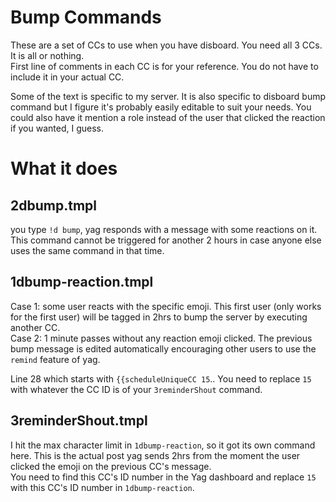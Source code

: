 # Bump Commands

These are a set of CCs to use when you have disboard. You need all 3 CCs. It is all or nothing.    
First line of comments in each CC is for your reference. You do not have to include it in your actual CC.

Some of the text is specific to my server. It is also specific to disboard bump command but I figure it's probably easily editable to suit your needs. You could also have it mention a role instead of the user that clicked the reaction if you wanted, I guess.

# What it does    

## 2dbump.tmpl
you type `!d bump`, yag responds with a message with some reactions on it. This command cannot be triggered for another 2 hours in case anyone else uses the same command in that time.

## 1dbump-reaction.tmpl
Case 1: some user reacts with the specific emoji. This first user (only works for the first user) will be tagged in 2hrs to bump the server by executing another CC.    
Case 2: 1 minute passes without any reaction emoji clicked. The previous bump message is edited automatically encouraging other users to use the `remind` feature of yag. 

Line 28 which starts with `{{scheduleUniqueCC 15`.. You need to replace `15` with whatever the CC ID is of your `3reminderShout` command.

## 3reminderShout.tmpl 
I hit the max character limit in `1dbump-reaction`, so it got its own command here. This is the actual post yag sends 2hrs from the moment the user clicked the emoji on the previous CC's message.   
You need to find this CC's ID number in the Yag dashboard and replace `15` with this CC's ID number in `1dbump-reaction`.


